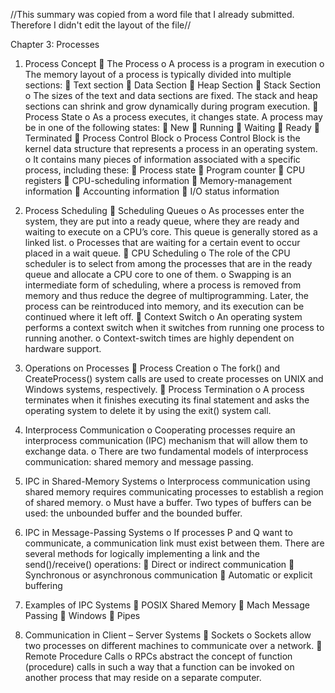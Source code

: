 //This summary was copied from a word file that I already submitted. Therefore I didn't edit the layout of the file//

Chapter 3: Processes
1.	Process Concept
	The Process
o	A process is a program in execution
o	The memory layout of a process is typically divided into multiple sections:
	Text section
	Data Section
	Heap Section
	Stack Section
o	The sizes of the text and data sections are fixed. The stack and heap sections can shrink and grow dynamically during program execution.
	Process State
o	As a process executes, it changes state. A process may be in one of the following states:
	New
	Running
	Waiting
	Ready
	Terminated
	Process Control Block
o	Process Control Block  is the kernel data structure that represents a process in an operating system.
o	It contains many pieces of information associated with a specific process, including these:
	Process state
	Program counter
	CPU registers
	CPU-scheduling information
	Memory-management information
	Accounting information
	I/O status information
2.	Process Scheduling
	Scheduling Queues
o	As processes enter the system, they are put into a ready queue, where they are ready and waiting to execute on a CPU’s core. This queue is generally stored as a linked list.
o	Processes that are waiting for a certain event to occur placed in a wait queue.
	CPU Scheduling
o	The role of the CPU scheduler is to select from among the processes that are in the ready queue and allocate a CPU core to one of them.
o	Swapping is an intermediate form of scheduling, where a process is removed from memory and thus reduce the degree of multiprogramming. Later, the process can be reintroduced into memory, and its execution can be continued where it left off.
	Context Switch
o	An operating system performs a context switch when it switches from running one process to running another.
o	Context-switch times are highly dependent on hardware support.

3.	Operations on Processes
	Process Creation
o	The fork() and CreateProcess() system calls are used to create processes on UNIX and Windows systems, respectively.
	Process Termination
o	A process terminates when it finishes executing its final statement and asks the operating system to delete it by using the exit() system call.
4.	Interprocess Communication
o	Cooperating processes require an interprocess communication (IPC) mechanism that will allow them to exchange data. 
o	There are two fundamental models of interprocess communication: shared memory and message passing.
5.	IPC in Shared-Memory Systems
o	Interprocess communication using shared memory requires communicating processes to establish a region of shared memory.
o	Must have a buffer. Two types of buffers can be used: the unbounded buffer and the bounded buffer.
6.	IPC in Message-Passing Systems
o	If processes P and Q want to communicate, a communication link must exist between them. There are several methods for logically implementing a link and the send()/receive() operations:
	Direct or indirect communication 
	Synchronous or asynchronous communication
	Automatic or explicit buffering
7.	Examples of IPC Systems
	POSIX Shared Memory
	Mach Message Passing
	Windows
	Pipes

8.	Communication in Client – Server Systems
	Sockets
o	Sockets allow two processes on different machines to communicate over a network.
	Remote Procedure Calls
o	RPCs abstract the concept of function (procedure) calls in such a way that a function can be invoked on another process that may reside on a separate computer.


